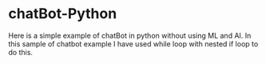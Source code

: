 # chatBot-Python
Here is a simple example of chatBot in python without using ML and AI. In this sample of chatbot example I have used while loop with nested if loop to do this.



